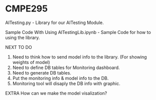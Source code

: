 # CMPE295

AITesting.py - Library for our AITesting Module.

Sample Code With Using AITestingLib.ipynb - Sample Code for how to using the library.

NEXT TO DO
1. Need to think how to send model info to the library. (For showing weights of model) 
2. Need to define DB tables for Monitoring dashboard.
3. Need to generate DB tables.
4. Put the monitoring info & model info to the DB.
5. Monitoring tool will disaply the DB info with graphic.

EXTRA 
How can we make the model visalization?

